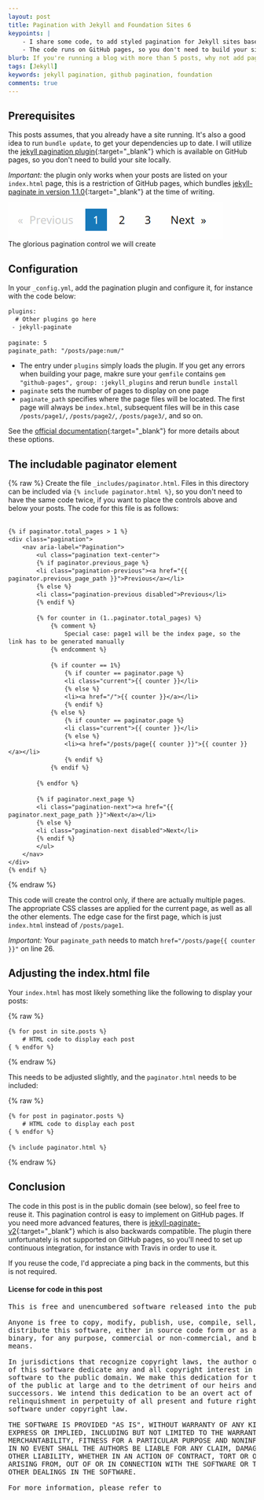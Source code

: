 ```yaml
---
layout: post
title: Pagination with Jekyll and Foundation Sites 6
keypoints: | 
    - I share some code, to add styled pagination for Jekyll sites based on Foundation Sites 6
    - The code runs on GitHub pages, so you don't need to build your site locally/run jekyll on CI
blurb: If you're running a blog with more than 5 posts, why not add pagination? Here I share my code with you, so if you're running a GitHub page with Jekyll, you can easily add pagination to your site as well!
tags: [Jekyll]
keywords: jekyll pagination, github pagination, foundation
comments: true
---
```


## Prerequisites
This posts assumes, that you already have a site running. It's also a good idea to run ```bundle update```, to get your dependencies up to date. I will utilize the [jekyll pagination plugin](https://jekyllrb.com/docs/pagination/){:target="_blank"} which is available on GitHub pages, so you don't need to build your site locally.

*Important:* the plugin only works when your posts are listed on your ```index.html``` page, this is a restriction of GitHub pages, which bundles [jekyll-paginate in version 1.1.0](https://pages.github.com/versions/){:target="_blank"} at the time of writing.

<div class="grid-x align-center text-center">
    <div class="cell large-6">
        <div class="card">
            <img src="/images/pagination/control.png">
            <div class="sub card-section">The glorious pagination control we will create</div>
        </div>
    </div>
</div>

## Configuration
In your ```_config.yml```, add the pagination plugin and configure it, for instance with the code below:

<pre><code>plugins:
  # Other plugins go here
 - jekyll-paginate

paginate: 5
paginate_path: "/posts/page:num/"</code></pre>

- The entry under ```plugins``` simply loads the plugin. If you get any errors when building your page, makre sure your ```gemfile``` contains ```gem "github-pages", group: :jekyll_plugins``` and rerun ```bundle install```
- ```paginate``` sets the number of pages to display on one page
- ```paginate_path``` specifies where the page files will be located. The first page will always be ```index.html```, subsequent files will be in this case ```/posts/page1/```, ```/posts/page2/```, ```/posts/page3/```, and so on.

See the [official documentation](https://jekyllrb.com/docs/pagination/){:target="_blank"} for more details about these options.

## The includable paginator element
{% raw %}
Create the file ```_includes/paginator.html```. Files in this directory can be included via ```{% include paginator.html %}```, so you don't need to have the same code twice, if you want to place the controls above and below your posts. The code for this file is as follows:

<pre><code>
{% if paginator.total_pages > 1 %}
&lt;div class="pagination"&gt;
    &lt;nav aria-label="Pagination"&gt;
        &lt;ul class="pagination text-center"&gt;
        {% if paginator.previous_page %}
        &lt;li class="pagination-previous"&gt;&lt;a href="{{ paginator.previous_page_path }}"&gt;Previous&lt;/a&gt;&lt;/li&gt;
        {% else %}
        &lt;li class="pagination-previous disabled"&gt;Previous&lt;/li&gt;
        {% endif %}

        {% for counter in (1..paginator.total_pages) %}
            {% comment %}
                Special case: page1 will be the index page, so the link has to be generated manually
            {% endcomment %}

            {% if counter == 1%}
                {% if counter == paginator.page %}
                &lt;li class="current"&gt;{{ counter }}&lt;/li&gt;
                {% else %}
                &lt;li&gt;&lt;a href="/"&gt;{{ counter }}&lt;/a&gt;&lt;/li&gt;
                {% endif %}
            {% else %}
                {% if counter == paginator.page %}
                &lt;li class="current"&gt;{{ counter }}&lt;/li&gt;
                {% else %}
                &lt;li&gt;&lt;a href="/posts/page{{ counter }}"&gt;{{ counter }}&lt;/a&gt;&lt;/li&gt;
                {% endif %}
            {% endif %}

        {% endfor %}

        {% if paginator.next_page %}
        &lt;li class="pagination-next"&gt;&lt;a href="{{ paginator.next_page_path }}"&gt;Next&lt;/a&gt;&lt;/li&gt;
        {% else %}
        &lt;li class="pagination-next disabled"&gt;Next&lt;/li&gt;
        {% endif %}
        &lt;/ul&gt;
    &lt;/nav&gt;
&lt;/div&gt;
{% endif %}</code></pre>
{% endraw %}

This code will create the control only, if there are actually multiple pages. The appropriate CSS classes are applied for the current page, as well as all the other elements. The edge case for the first page, which is just ```index.html``` instead of ```/posts/page1```.

*Important:* Your ```paginate_path``` needs to match ```href="/posts/page{{ counter }}"``` on line 26.

## Adjusting the index.html file

Your ```index.html``` has most likely something like the following to display your posts:

{% raw %}
<pre><code>{% for post in site.posts %}
    # HTML code to display each post
{ % endfor %}</code></pre>
{% endraw %}

This needs to be adjusted slightly, and the ```paginator.html``` needs to be included:

{% raw %}
<pre><code>{% for post in paginator.posts %}
    # HTML code to display each post
{ % endfor %}

{% include paginator.html %}</code></pre>
{% endraw %}

## Conclusion
The code in this post is in the public domain (see below), so feel free to reuse it. This pagination control is easy to implement on GitHub pages. If you need more advanced features, there is [jekyll-paginate-v2](https://github.com/sverrirs/jekyll-paginate-v2){:target="_blank"} which is also backwards compatible. The plugin there unfortunately is not supported on GitHub pages, so you'll need to set up continuous integration, for instance with Travis in order to use it.

If you reuse the code, I'd appreciate a ping back in the comments, but this is not required.

#### License for code in this post
<pre>This is free and unencumbered software released into the public domain.

Anyone is free to copy, modify, publish, use, compile, sell, or
distribute this software, either in source code form or as a compiled
binary, for any purpose, commercial or non-commercial, and by any
means.

In jurisdictions that recognize copyright laws, the author or authors
of this software dedicate any and all copyright interest in the
software to the public domain. We make this dedication for the benefit
of the public at large and to the detriment of our heirs and
successors. We intend this dedication to be an overt act of
relinquishment in perpetuity of all present and future rights to this
software under copyright law.

THE SOFTWARE IS PROVIDED "AS IS", WITHOUT WARRANTY OF ANY KIND,
EXPRESS OR IMPLIED, INCLUDING BUT NOT LIMITED TO THE WARRANTIES OF
MERCHANTABILITY, FITNESS FOR A PARTICULAR PURPOSE AND NONINFRINGEMENT.
IN NO EVENT SHALL THE AUTHORS BE LIABLE FOR ANY CLAIM, DAMAGES OR
OTHER LIABILITY, WHETHER IN AN ACTION OF CONTRACT, TORT OR OTHERWISE,
ARISING FROM, OUT OF OR IN CONNECTION WITH THE SOFTWARE OR THE USE OR
OTHER DEALINGS IN THE SOFTWARE.

For more information, please refer to <http://unlicense.org></pre>